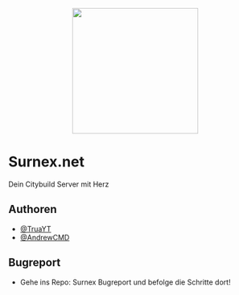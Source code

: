 <p align="center">
  <img width="250" height="250" src="https://surnex.net/assets/logo.png">
</p>


# Surnex.net

Dein Citybuild Server mit Herz


## Authoren

- [@TruaYT](https://github.com/TruaYT)
- [@AndrewCMD](https://github.com/AndrewCMD)

## Bugreport

- Gehe ins Repo: Surnex Bugreport und befolge die Schritte dort!

